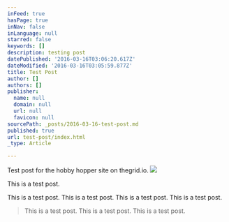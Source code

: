 ```yaml
---
inFeed: true
hasPage: true
inNav: false
inLanguage: null
starred: false
keywords: []
description: testing post
datePublished: '2016-03-16T03:06:20.617Z'
dateModified: '2016-03-16T03:05:59.877Z'
title: Test Post
author: []
authors: []
publisher:
  name: null
  domain: null
  url: null
  favicon: null
sourcePath: _posts/2016-03-16-test-post.md
published: true
url: test-post/index.html
_type: Article

---
```

Test post for the hobby hopper site on thegrid.io.   ![](https://the-grid-user-content.s3-us-west-2.amazonaws.com/aac8b988-4bad-4074-82ca-264b3c29b2a8.jpg)

This is a test post.  

This is a test post.  This is a test post.  This is a test post.  This is a test post. 
> 
> This is a test post.  This is a test post.  This is a test post.